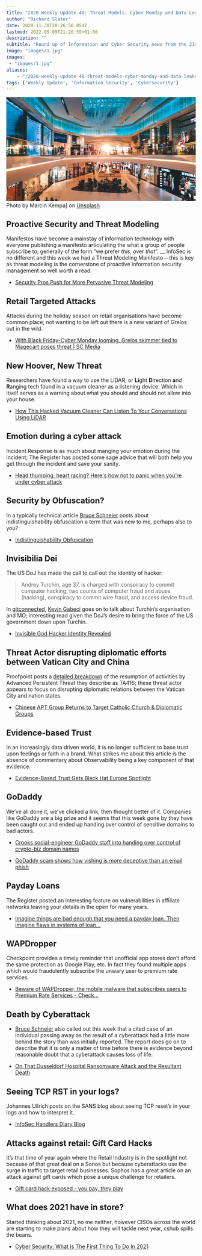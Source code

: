 ```yaml
---
title: "2020 Weekly Update 48: Threat Models, Cyber Monday and Data Leaks"
author: "Richard Slater"
date: 2020-11-30T20:26:50.054Z
lastmod: 2022-05-09T21:20:55+01:00
description: ""
subtitle: "Round up of Information and Cyber Security news from the 21st of November to the 27th November."
image: "images/1.jpg" 
images:
 - "images/1.jpg"
aliases:
    - "/2020-weekly-update-48-threat-models-cyber-monday-and-data-leaks-b187e5aadc9c"
tags: ['Weekly Update', 'Information Security', 'Cybersecurity']
---
```


![image](images/1.jpg)
Photo by Marcin Kempa] on [Unsplash](https://unsplash.com?utm_source=medium&amp;utm_medium=referral)

## Proactive Security and Threat Modeling

Manifestos have become a mainstay of information technology with everyone publishing a manifesto articulating the what a group of people subscribe to; generally of the form “we prefer _this_, over _that_”. __ InfoSec is no different and this week we had a Threat Modeling Manifesto — this is key as threat modeling is the cornerstone of proactive information security management so well worth a read.

- [Security Pros Push for More Pervasive Threat Modeling](https://www.darkreading.com/application-security/security-pros-push-for-more-pervasive-threat-modeling/d/d-id/1339506?_mc=rss_x_drr_edt_aud_dr_x_x-rss-simple)

## Retail Targeted Attacks

Attacks during the holiday season on retail organisations have become common place; not wanting to be left out there is a new variant of Grelos out in the wild.

- [With Black Friday-Cyber Monday looming, Grelos skimmer tied to Magecart poses threat | SC Media](https://www.scmagazine.com/home/security-news/with-black-friday-cyber-monday-looming-grelos-skimmer-tied-to-magecart-poses-threat/)

## New Hoover, New Threat

Researchers have found a way to use the LiDAR, or **Li**ght **D**irection **a**nd **R**anging tech found in a vacuum cleaner as a listening device. Which in itself serves as a warning about what you should and should not allow into your house.

- [How This Hacked Vacuum Cleaner Can Listen To Your Conversations Using LiDAR](https://www.forbes.com/sites/daveywinder/2020/11/22/how-this-hacked-vacuum-cleaner-can-listen-to-your-conversations-using-lidar/?sh=6335074b50ff)

## Emotion during a cyber attack

Incident Response is as much about manging your emotion during the incident; The Register has posted some sage advice that will both help you get through the incident and save your sanity.

- [Head thumping, heart racing? Here&#39;s how not to panic when you&#39;re under cyber attack](https://www.theregister.com/2020/11/23/sophos_incident_response_plan/)

## Security by Obfuscation?

In a typically technical article [Bruce Schneier](https://medium.com/u/8a02d30adb30) posts about indistinguishability obfuscation a term that was new to me, perhaps also to you?

- [Indistinguishability Obfuscation](https://www.schneier.com/blog/archives/2020/11/indistinguishability-obfuscation.html)

## Invisibilia Dei

The US DoJ has made the call to call out the identity of hacker:
> Andrey Turchin, age 37, is charged with conspiracy to commit computer hacking, two counts of computer fraud and abuse (hacking), conspiracy to commit wire fraud, and access device fraud.

In [gitconnected](https://medium.com/u/7c701b439582), [Kevin Gabeci](https://medium.com/u/eafd2a4eaa8d) goes on to talk about Turchin’s organisation and MO; interesting read given the DoJ’s desire to bring the force of the US government down upon Turchin.

- [Invisible God Hacker Identity Revealed](https://levelup.gitconnected.com/invisible-god-hacker-identity-revealed-fbba7e6e2287)

## Threat Actor disrupting diplomatic efforts between Vatican City and China

Proofpoint posts a [detailed breakdown](https://www.proofpoint.com/us/blog/threat-insight/ta416-goes-ground-and-returns-golang-plugx-malware-loader) of the resumption of activities by Advanced Persistent Threat they describe as TA416; these threat actor appears to focus on disrupting diplomatic relations between the Vatican City and nation states.

- [Chinese APT Group Returns to Target Catholic Church &amp; Diplomatic Groups](https://www.darkreading.com/attacks-breaches/chinese-apt-group-returns-to-target-catholic-church-and-diplomatic-groups/d/d-id/1339515?_mc=rss_x_drr_edt_aud_dr_x_x-rss-simple)

## Evidence-based Trust

In an increasingly data driven world, it is no longer sufficient to base trust upon feelings or faith in a brand. What strikes me about this article is the absence of commentary about Observability being a key component of that evidence.

- [Evidence-Based Trust Gets Black Hat Europe Spotlight](https://www.darkreading.com/endpoint/evidence-based-trust-gets-black-hat-europe-spotlight/d/d-id/1339518?_mc=rss_x_drr_edt_aud_dr_x_x-rss-simple)

## GoDaddy

We’ve all done it, we’ve clicked a link, then thought better of it. Companies like GoDaddy are a big prize and it seems that this week gone by they have been caught out and ended up handing over control of sensitive domains to bad actors.

- [Crooks social-engineer GoDaddy staff into handing over control of crypto-biz domain names](https://www.theregister.com/2020/11/23/godaddy_dns_hijack/)

- [GoDaddy scam shows how vishing is more deceptive than an email phish](https://www.scmagazine.com/home/security-news/phishing/godaddy-scam-shows-how-voice-phishing-can-be-more-deceptive-than-email-schemes/)

## Payday Loans

The Register posted an interesting feature on vulnerabilities in affiliate networks leaving your details in the open for many years.

- [Imagine things are bad enough that you need a payday loan. Then imagine flaws in systems of loan…](https://www.theregister.com/2020/11/24/payday_loan_lead_generators_fix/)

## WAPDropper

Checkpoint provides a timely reminder that unofficial app stores don’t afford the same protection as Google Play, etc. In fact they found multiple apps which would fraudulently subscribe the unwary user to premium rate services.

- [Beware of WAPDropper, the mobile malware that subscribes users to Premium Rate Services - Check…](https://blog.checkpoint.com/2020/11/24/beware-of-wapdropper-the-mobile-malware-that-subscribes-users-to-premium-rate-services/)

## Death by Cyberattack

- [Bruce Schneier](https://medium.com/u/8a02d30adb30) also called out this week that a cited case of an individual passing away as the result of a cyberattack had a little more behind the story than was initially reported. The report does go on to describe that it is only a matter of time before there is evidence beyond reasonable doubt that a cyberattack causes loss of life.

- [On That Dusseldorf Hospital Ransomware Attack and the Resultant Death](https://www.schneier.com/blog/archives/2020/11/on-that-dusseldorf-hospital-ransomware-attack-and-the-resultant-death.html)

## Seeing TCP RST in your logs?

Johannes Ullrich posts on the SANS blog about seeing TCP reset’s in your logs and how to interpret it.

- [InfoSec Handlers Diary Blog](https://isc.sans.edu/diary/rss/26824)

## Attacks against retail: Gift Card Hacks

It’s that time of year again where the Retail Industry is in the spotlight not because of that great deal on a Sonos but because cyberattacks use the surge in traffic to target retail businesses. Sophos has a great article on an attack against gift cards which pose a unique challenge for retailers.

- [Gift card hack exposed - you pay, they play](https://nakedsecurity.sophos.com/2020/11/24/gift-card-hack-exposed-you-pay-they-play/)

## What does 2021 have in store?

Started thinking about 2021, no me neither, however CISOs across the world are starting to make plans about how they will tackle next year, cshub spills the beans.

- [Cyber Security: What Is The First Thing To Do In 2021](https://www.cshub.com/executive-decisions/articles/cyber-security-what-is-the-first-thing-to-do-in-2021)
